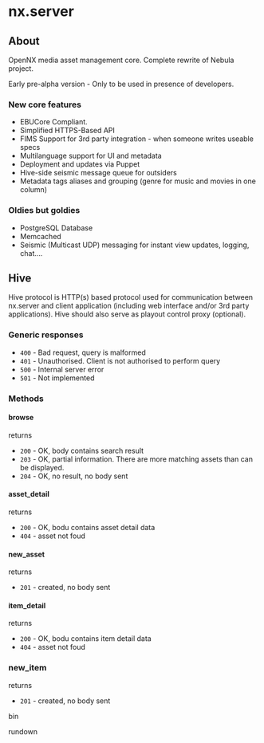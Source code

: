 nx.server
=========

## About

OpenNX media asset management core. Complete rewrite of Nebula project.

Early pre-alpha version - Only to be used in presence of developers.

### New core features
* EBUCore Compliant. 
* Simplified HTTPS-Based API 
* FIMS Support for 3rd party integration - when someone writes useable specs
* Multilanguage support for UI and metadata
* Deployment and updates via Puppet
* Hive-side seismic message queue for outsiders
* Metadata tags aliases and grouping (genre for music and movies in one column)

### Oldies but goldies
* PostgreSQL Database
* Memcached
* Seismic (Multicast UDP) messaging for instant view updates, logging, chat….


## Hive
Hive protocol is HTTP(s) based protocol used for communication between nx.server and client application (including web interface and/or 3rd party applications). Hive should also serve as playout control proxy (optional).

### Generic responses

* `400` - Bad request, query is malformed
* `401` - Unauthorised. Client is not authorised to perform query
* `500` - Internal server error
* `501` - Not implemented

### Methods


#### browse
returns
* `200` - OK, body contains search result
* `203` - OK, partial information. There are more matching assets than can be displayed.
* `204` - OK, no result, no body sent

#### asset_detail
returns
* `200` - OK, bodu contains asset detail data
* `404` - asset not foud

#### new_asset
returns
* `201` - created, no body sent

#### item_detail
returns
* `200` - OK, bodu contains item detail data
* `404` - asset not foud

### new_item
returns
* `201` - created, no body sent

bin

rundown


